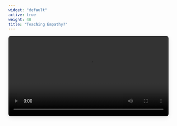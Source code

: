 ```yaml
---
widget: "default"
active: true
weight: 40
title: "Teaching Empathy?"
---
```


<video controls style="width: 100%; max-width: 720px; border-radius: 8px; box-shadow: 0 5px 15px rgba(0,0,0,0.1);">
    <source src="/static/assets/video.mp4" type="video/mp4">
    Sorry, your browser doesn't support embedded videos.
</video>